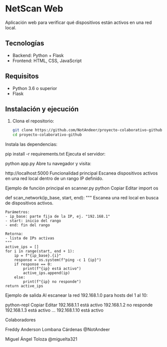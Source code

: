 # NetScan Web

Aplicación web para verificar qué dispositivos están activos en una red local.

## Tecnologías

- Backend: Python + Flask
- Frontend: HTML, CSS, JavaScript

## Requisitos

- Python 3.6 o superior
- Flask

## Instalación y ejecución

1. Clona el repositorio:
   ```bash
   git clone https://github.com/NotAndeer/proyecto-colaborativo-github.git
   cd proyecto-colaborativo-github

Instala las dependencias:

pip install -r requirements.txt
Ejecuta el servidor:

python app.py
Abre tu navegador y visita:

http://localhost:5000
Funcionalidad principal
Escanea dispositivos activos en una red local dentro de un rango IP definido.

Ejemplo de función principal en scanner.py
python
Copiar
Editar
import os

def scan_network(ip_base, start, end):
    """
    Escanea una red local en busca de dispositivos activos.

    Parámetros:
    - ip_base: parte fija de la IP, ej. "192.168.1"
    - start: inicio del rango
    - end: fin del rango

    Retorna:
    - lista de IPs activas
    """
    active_ips = []
    for i in range(start, end + 1):
        ip = f"{ip_base}.{i}"
        response = os.system(f"ping -c 1 {ip}")
        if response == 0:
            print(f"{ip} está activo")
            active_ips.append(ip)
        else:
            print(f"{ip} no responde")
    return active_ips
Ejemplo de salida
Al escanear la red 192.168.1.0 para hosts del 1 al 10:

python-repl
Copiar
Editar
192.168.1.1 está activo
192.168.1.2 no responde
192.168.1.3 está activo
...
192.168.1.10 está activo

Colaboradores


Freddy Anderson Lombana Cárdenas
@NotAndeer

Miguel Ángel Toloza
@miguelta321
